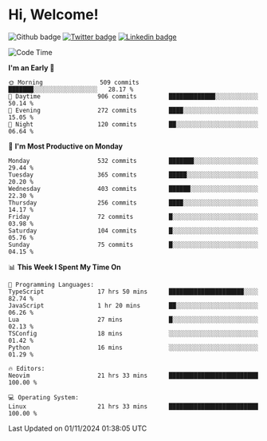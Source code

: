   # Hi, Welcome!
  ![Github badge](https://img.shields.io/github/followers/kraken-afk.svg?style=social&label=Follow&maxAge=2592000)
  [![Twitter badge](https://img.shields.io/badge/-Twitter-00acee?style=flat-square&logo=Twitter&logoColor=white)](https://twitter.com/trshppl)
  [![Linkedin badge](https://img.shields.io/badge/LinkedIn-0077B5?style=flat-square&logo=linkedin&logoColor=white)](https://www.linkedin.com/in/noveanrer)
<!--START_SECTION:waka-->
![Code Time](http://img.shields.io/badge/Code%20Time-392%20hrs%2059%20mins-blue)

**I'm an Early 🐤** 

```text
🌞 Morning                509 commits         ███████░░░░░░░░░░░░░░░░░░   28.17 % 
🌆 Daytime                906 commits         █████████████░░░░░░░░░░░░   50.14 % 
🌃 Evening                272 commits         ████░░░░░░░░░░░░░░░░░░░░░   15.05 % 
🌙 Night                  120 commits         ██░░░░░░░░░░░░░░░░░░░░░░░   06.64 % 
```
📅 **I'm Most Productive on Monday** 

```text
Monday                   532 commits         ███████░░░░░░░░░░░░░░░░░░   29.44 % 
Tuesday                  365 commits         █████░░░░░░░░░░░░░░░░░░░░   20.20 % 
Wednesday                403 commits         ██████░░░░░░░░░░░░░░░░░░░   22.30 % 
Thursday                 256 commits         ████░░░░░░░░░░░░░░░░░░░░░   14.17 % 
Friday                   72 commits          █░░░░░░░░░░░░░░░░░░░░░░░░   03.98 % 
Saturday                 104 commits         █░░░░░░░░░░░░░░░░░░░░░░░░   05.76 % 
Sunday                   75 commits          █░░░░░░░░░░░░░░░░░░░░░░░░   04.15 % 
```


📊 **This Week I Spent My Time On** 

```text
💬 Programming Languages: 
TypeScript               17 hrs 50 mins      █████████████████████░░░░   82.74 % 
JavaScript               1 hr 20 mins        ██░░░░░░░░░░░░░░░░░░░░░░░   06.26 % 
Lua                      27 mins             █░░░░░░░░░░░░░░░░░░░░░░░░   02.13 % 
TSConfig                 18 mins             ░░░░░░░░░░░░░░░░░░░░░░░░░   01.42 % 
Python                   16 mins             ░░░░░░░░░░░░░░░░░░░░░░░░░   01.29 % 

🔥 Editors: 
Neovim                   21 hrs 33 mins      █████████████████████████   100.00 % 

💻 Operating System: 
Linux                    21 hrs 33 mins      █████████████████████████   100.00 % 
```


 Last Updated on 01/11/2024 01:38:05 UTC
<!--END_SECTION:waka-->